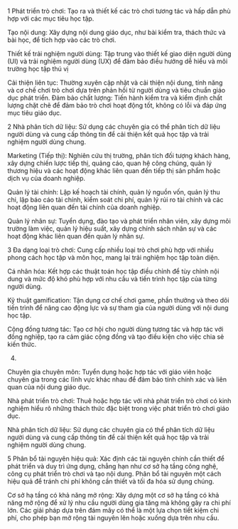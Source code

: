 1
Phát triển trò chơi: Tạo ra và thiết kế các trò chơi tương tác và hấp dẫn phù hợp với các mục tiêu học tập.

Tạo nội dung: Xây dựng nội dung giáo dục, như bài kiểm tra, thách thức và bài học, để tích hợp vào các trò chơi.

Thiết kế trải nghiệm người dùng: Tập trung vào thiết kế giao diện người dùng (UI) và trải nghiệm người dùng (UX) để đảm bảo điều hướng dễ hiểu và môi trường học tập thú vị

Cải thiện liên tục: Thường xuyên cập nhật và cải thiện nội dung, tính năng và cơ chế chơi trò chơi dựa trên phản hồi từ người dùng và tiêu chuẩn giáo dục phát triển.
Đảm bảo chất lượng: Tiến hành kiểm tra và kiểm định chất lượng chặt chẽ để đảm bảo trò chơi hoạt động tốt, không có lỗi và đáp ứng mục tiêu giáo dục.

2
Nhà phân tích dữ liệu: Sử dụng các chuyên gia có thể phân tích dữ liệu người dùng và cung cấp thông tin để cải thiện kết quả học tập và trải nghiệm người dùng chung.

Marketing (Tiếp thị): Nghiên cứu thị trường, phân tích đối tượng khách hàng, xây dựng chiến lược tiếp thị, quảng cáo, quan hệ công chúng, quản lý thương hiệu và các hoạt động khác liên quan đến tiếp thị sản phẩm hoặc dịch vụ của doanh nghiệp.

Quản lý tài chính: Lập kế hoạch tài chính, quản lý nguồn vốn, quản lý thu chi, lập báo cáo tài chính, kiểm soát chi phí, quản lý rủi ro tài chính và các hoạt động liên quan đến tài chính của doanh nghiệp.

Quản lý nhân sự: Tuyển dụng, đào tạo và phát triển nhân viên, xây dựng môi trường làm việc, quản lý hiệu suất, xây dựng chính sách nhân sự và các hoạt động khác liên quan đến quản lý nhân sự.

3
Đa dạng loại trò chơi: Cung cấp nhiều loại trò chơi phù hợp với nhiều phong cách học tập và môn học, mang lại trải nghiệm học tập toàn diện.

Cá nhân hóa: Kết hợp các thuật toán học tập điều chỉnh để tùy chỉnh nội dung và mức độ khó phù hợp với nhu cầu và tiến trình học tập của từng người dùng.

Kỹ thuật gamification: Tận dụng cơ chế chơi game, phần thưởng và theo dõi tiến trình để nâng cao động lực và sự tham gia của người dùng với nội dung học tập.

Cộng đồng tương tác: Tạo cơ hội cho người dùng tương tác và hợp tác với đồng nghiệp, tạo ra cảm giác cộng đồng và tạo điều kiện cho việc chia sẻ kiến thức.

4.
Chuyên gia chuyên môn: Tuyển dụng hoặc hợp tác với giáo viên hoặc chuyên gia trong các lĩnh vực khác nhau để đảm bảo tính chính xác và liên quan của nội dung giáo dục.

Nhà phát triển trò chơi: Thuê hoặc hợp tác với nhà phát triển trò chơi có kinh nghiệm hiểu rõ những thách thức đặc biệt trong việc phát triển trò chơi giáo dục.

Nhà phân tích dữ liệu: Sử dụng các chuyên gia có thể phân tích dữ liệu người dùng và cung cấp thông tin để cải thiện kết quả học tập và trải nghiệm người dùng chung.

5
Phân bổ tài nguyên hiệu quả: Xác định các tài nguyên chính cần thiết để phát triển và duy trì ứng dụng, chẳng hạn như cơ sở hạ tầng công nghệ, công cụ phát triển trò chơi và tạo nội dung. Phân bổ tài nguyên một cách hiệu quả để tránh chi phí không cần thiết và tối đa hóa sử dụng chúng.

Cơ sở hạ tầng có khả năng mở rộng: Xây dựng một cơ sở hạ tầng có khả năng mở rộng để xử lý nhu cầu người dùng gia tăng mà không gây ra chi phí lớn. Các giải pháp dựa trên đám mây có thể là một lựa chọn tiết kiệm chi phí, cho phép bạn mở rộng tài nguyên lên hoặc xuống dựa trên nhu cầu.

